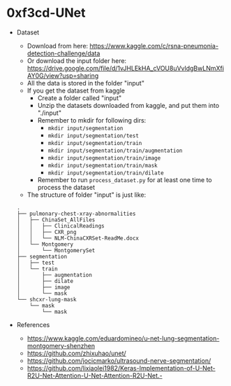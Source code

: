 # 0xf3cd-UNet

* Dataset
    * Download from here: https://www.kaggle.com/c/rsna-pneumonia-detection-challenge/data
    * Or download the input folder here: https://drive.google.com/file/d/1vJHLEkHA_cVOU8uVvldgBwLNmXfiAY0G/view?usp=sharing
    * All the data is stored in the folder "input"
    * If you get the dataset from kaggle
        * Create a folder called "input"
        * Unzip the datasets downloaded from kaggle, and put them into "./input"
        * Remember to mkdir for following dirs:
            * `mkdir input/segmentation`
            * `mkdir input/segmentation/test`
            * `mkdir input/segmentation/train`
            * `mkdir input/segmentation/train/augmentation`
            * `mkdir input/segmentation/train/image`
            * `mkdir input/segmentation/train/mask`
            * `mkdir input/segmentation/train/dilate`
        * Remember to run `process_dataset.py` for at least one time to process the dataset
    * The structure of folder "input" is just like:

    ```
    .
    ├── pulmonary-chest-xray-abnormalities
    │   ├── ChinaSet_AllFiles
    │   │   ├── ClinicalReadings
    │   │   ├── CXR_png
    │   │   └── NLM-ChinaCXRSet-ReadMe.docx
    │   └── Montgomery
    │       └── MontgomerySet
    ├── segmentation
    │   ├── test
    │   └── train
    │       ├── augmentation
    │       ├── dilate
    │       ├── image
    │       └── mask
    └── shcxr-lung-mask
        └── mask
            └── mask
    ```

* References
    * https://www.kaggle.com/eduardomineo/u-net-lung-segmentation-montgomery-shenzhen
    * https://github.com/zhixuhao/unet/
    * https://github.com/jocicmarko/ultrasound-nerve-segmentation/
    * https://github.com/lixiaolei1982/Keras-Implementation-of-U-Net-R2U-Net-Attention-U-Net-Attention-R2U-Net.-
